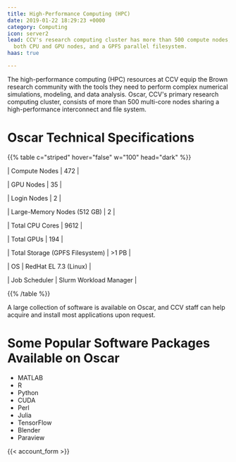 ```yaml
---
title: High-Performance Computing (HPC)
date: 2019-01-22 18:29:23 +0000
category: Computing
icon: server2
lead: CCV's research computing cluster has more than 500 compute nodes, including
  both CPU and GPU nodes, and a GPFS parallel filesystem.
haas: true

---
```

The high-performance computing (HPC) resources at CCV equip the Brown research community with the tools they need to perform complex numerical simulations, modeling, and data analysis. Oscar, CCV's primary research computing cluster, consists of more than 500 multi-core nodes sharing a high-performance interconnect and file system.

# Oscar Technical Specifications

{{% table c="striped" hover="false" w="100" head="dark" %}}

| Compute Nodes | 472 |


| GPU Nodes | 35 |


| Login Nodes | 2 |


| Large-Memory Nodes (512 GB) | 2 |


| Total CPU Cores | 9612 |


| Total GPUs | 194 |


| Total Storage (GPFS Filesystem) | >1 PB |


| OS | RedHat EL 7.3 (Linux) |


| Job Scheduler | Slurm Workload Manager |

{{% /table %}}

A large collection of software is available on Oscar, and CCV staff can help acquire and install most applications upon request.

# Some Popular Software Packages Available on Oscar

* MATLAB
* R
* Python
* CUDA
* Perl
* Julia
* TensorFlow
* Blender
* Paraview

{{< account_form >}}